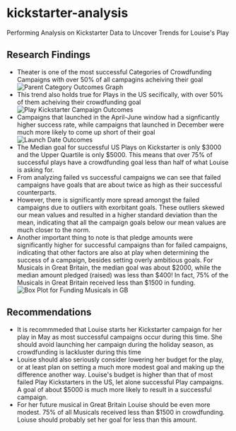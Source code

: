 # kickstarter-analysis
Performing Analysis on Kickstarter Data to Uncover Trends for Louise's Play
## Research Findings
* Theater is one of the most successful Categories of Crowdfunding Campaigns with over 50% of all campagins acheiving their goal
![Parent Category Outcomes Graph](https://user-images.githubusercontent.com/120291854/208279424-e8af4e89-c8cd-45ab-b9cf-16f1bc2f7bd5.png)
* This trend also holds true for Plays in the US secifically, with over 50% of them acheiving their crowdfunding goal
![Play Kickstarter Campaign Outcomes](https://user-images.githubusercontent.com/120291854/208280468-997636dc-0847-4d58-b38b-1c3a84464be1.png)
* Campaigns that launched in the April-June window had a signficantly higher success rate, while campaigns that launched in December were much more likely to come up short of their goal
![Launch Date Outcomes](https://user-images.githubusercontent.com/120291854/208278982-cdd42f68-7668-4401-8383-9347f91d1395.png)
* The Median goal for successful US Plays on Kickstarter is only $3000 and the Upper Quartile is only $5000. This means that over 75% of successful plays have a crowdfunding goal less than half of what Louise is asking for. 
* From analyzing failed vs successful campaigns we can see that failed campaigns have goals that are about twice as high as their successful counterparts. 
* However, there is significantly more spread amongst the failed campaigns due to outliers with exorbitant goals. These outliers skewed our mean values and resulted in a higher standard deviation than the mean, indicating that all the campaign goals below our mean values are much closer to the norm.
* Another important thing to note is that pledge amounts were significantly higher for successful campaigns than for failed campaigns, indicating that other factors are also at play when determining the success of a campaign, besides setting overly ambitious goals. 
For Musicals in Great Britain, the median goal was about $2000, while the median amount pledged (raised) was less than $400! In fact, 75% of the Musicals in Great Britain received less than $1500 in funding.
![Box Plot for Funding Musicals in GB](https://user-images.githubusercontent.com/120291854/208279004-bbce0b34-bb19-4ccd-b28f-00953af7e44e.png)
## Recommendations
* It is recommmeded that Louise starts her Kickstarter campaign for her play in May as most successful campaigns occur during this time. She should avoid launching her campaign during the holiday season, as crowdfunding is lackluster during this time
* Louise should also seriously consider lowering her budget for the play, or at least plan on setting a much more modest goal and making up the difference another way. Louise's budget is higher than that of most failed Play Kickstarters in the US, let alone successful Play campaigns. A goal of about $5000 is much more likely to result in a successful campaign. 
* For her future musical in Great Britain Louise should be even more modest. 75% of all Musicals received less than $1500 in crowdfunding. Loiuse should probably set her goal for less than this amount.
